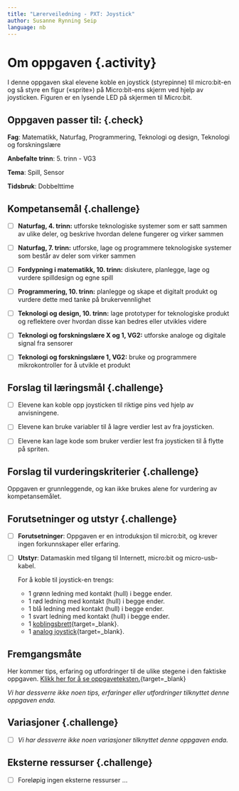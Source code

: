 ```yaml
---
title: "Lærerveiledning - PXT: Joystick"
author: Susanne Rynning Seip
language: nb
---
```


# Om oppgaven {.activity}

I denne oppgaven skal elevene koble en joystick (styrepinne) til micro:bit-en og
så styre en figur («sprite») på Micro:bit-ens skjerm ved hjelp av joysticken.
Figuren er en lysende LED på skjermen til Micro:bit.

## Oppgaven passer til: {.check}

 __Fag__: Matematikk, Naturfag, Programmering, Teknologi og design, Teknologi og forskningslære

__Anbefalte trinn__: 5. trinn - VG3

__Tema__: Spill, Sensor

__Tidsbruk__: Dobbelttime

## Kompetansemål {.challenge}

- [ ] __Naturfag, 4. trinn:__ utforske teknologiske systemer som er satt sammen av ulike deler, og beskrive hvordan delene fungerer og virker sammen

- [ ] __Naturfag, 7. trinn:__ utforske, lage og programmere teknologiske systemer som består av deler som virker sammen

- [ ] __Fordypning i matematikk, 10. trinn:__ diskutere, planlegge, lage og vurdere spilldesign og egne spill

- [ ] __Programmering, 10. trinn:__ planlegge og skape et digitalt produkt og vurdere dette med tanke på brukervennlighet

- [ ] __Teknologi og design, 10. trinn:__ lage prototyper for teknologiske produkt og reflektere over hvordan disse kan bedres eller utvikles videre

- [ ] __Teknologi og forskningslære X og 1, VG2:__ utforske analoge og digitale signal fra sensorer

- [ ] __Teknologi og forskningslære 1, VG2:__ bruke og programmere mikrokontroller for å utvikle et produkt

## Forslag til læringsmål {.challenge}

- [ ] Elevene kan koble opp joysticken til riktige pins ved hjelp av anvisningene.

- [ ] Elevene kan bruke variabler til å lagre verdier lest av fra joysticken.

- [ ] Elevene kan lage kode som bruker verdier lest fra joysticken til å flytte på spriten.

## Forslag til vurderingskriterier {.challenge}

Oppgaven er grunnleggende, og kan ikke brukes alene for vurdering av kompetansemålet.

## Forutsetninger og utstyr {.challenge}

- [ ] __Forutsetninger__: Oppgaven er en introduksjon til micro:bit, og krever ingen forkunnskaper eller erfaring.

- [ ] __Utstyr__: Datamaskin med tilgang til Internett, micro:bit og micro-usb-kabel.

  For å koble til joystick-en trengs:
  * 1 grønn ledning med kontakt (hull) i begge ender.
  * 1 rød ledning med kontakt (hull) i begge ender.
  * 1 blå ledning med kontakt (hull) i begge ender.
  * 1 svart ledning med kontakt (hull) i begge ender.
  * 1 [koblingsbrett](https://kodegenet.no/shop/product/microbit_edge_connector){target=_blank}.
  * 1 [analog joystick](https://kodegenet.no/shop/product/joystick_analog){target=_blank}.


## Fremgangsmåte

Her kommer tips, erfaring og utfordringer til de ulike stegene i den faktiske
oppgaven. [Klikk her for å se
oppgaveteksten.](../pxt_joystick/joystick.html){target=_blank}

_Vi har dessverre ikke noen tips, erfaringer eller utfordringer tilknyttet denne
oppgaven enda._

## Variasjoner {.challenge}

- [ ]  _Vi har dessverre ikke noen variasjoner tilknyttet denne oppgaven enda._

## Eksterne ressurser {.challenge}

- [ ] Foreløpig ingen eksterne ressurser ...
